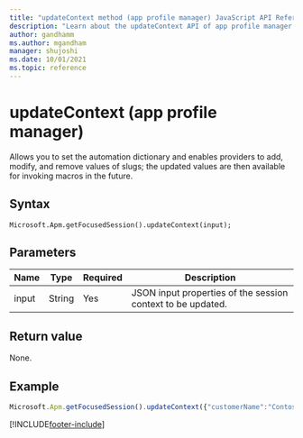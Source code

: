 ```yaml
---
title: "updateContext method (app profile manager) JavaScript API Reference | MicrosoftDocs"
description: "Learn about the updateContext API of app profile manager in Customer Service workspace."
author: gandhamm
ms.author: mgandham
manager: shujoshi
ms.date: 10/01/2021
ms.topic: reference
---
```


# updateContext (app profile manager)

Allows you to set the automation dictionary and enables providers to add, modify, and remove values of slugs; the updated values are then available for invoking macros in the future.

## Syntax

`Microsoft.Apm.getFocusedSession().updateContext(input);`

## Parameters

| Name             | Type     | Required | Description |
|------------------|----------|----------|---------------------------------------------|
| input            | String   | Yes      | JSON input properties of the session context to be updated. |


## Return value

None.

## Example

```JavaScript
Microsoft.Apm.getFocusedSession().updateContext({"customerName":"Contoso"});
```

[!INCLUDE[footer-include](../../../includes/footer-banner.md)]
